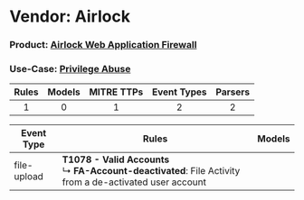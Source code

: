 Vendor: Airlock
===============
### Product: [Airlock Web Application Firewall](../ds_airlock_airlock_web_application_firewall.md)
### Use-Case: [Privilege Abuse](../../../../UseCases/uc_privilege_abuse.md)

| Rules | Models | MITRE TTPs | Event Types | Parsers |
|:-----:|:------:|:----------:|:-----------:|:-------:|
|   1   |   0    |     1      |      2      |    2    |

| Event Type  | Rules                                                                                                             | Models |
| ----------- | ----------------------------------------------------------------------------------------------------------------- | ------ |
| file-upload | <b>T1078 - Valid Accounts</b><br> ↳ <b>FA-Account-deactivated</b>: File Activity from a de-activated user account |        |